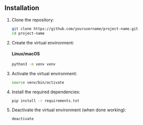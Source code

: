 ## Installation

1. Clone the repository:

   ```bash
   git clone https://github.com/yourusername/project-name.git
   cd project-name
   ```

2. Create the virtual environment:

   #### Linux/macOS

   ```bash
   python3 -m venv venv
   ```

3. Activate the virtual environment:

   ```bash
   source venv/bin/activate
   ```

4. Install the required dependencies:

   ```bash
   pip install -r requirements.txt
   ```

5. Deactivate the virtual environment (when done working):
   ```bash
   deactivate
   ```
